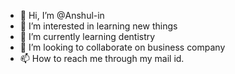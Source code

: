 - 👋 Hi, I’m @Anshul-in
- 👀 I’m interested in learning new things 
- 🌱 I’m currently learning dentistry 
- 💞️ I’m looking to collaborate on business company
- 📫 How to reach me through my mail id.

<!---
Anshul-in/Anshul-in is a ✨ special ✨ repository because its `README.md` (this file) appears on your GitHub profile.
You can click the Preview link to take a look at your changes.
--->
